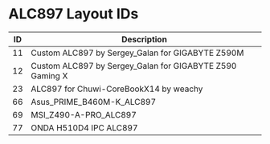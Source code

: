 # ALC897 Layout IDs

| ID | Description |
|---|---|
| 11 | Custom ALC897 by Sergey_Galan  for GIGABYTE Z590M |
| 12 | Custom ALC897 by Sergey_Galan  for GIGABYTE Z590 Gaming X |
| 23 | ALC897 for Chuwi-CoreBookX14 by weachy |
| 66 | Asus_PRIME_B460M-K_ALC897 |
| 69 | MSI_Z490-A-PRO_ALC897 |
| 77 | ONDA H510D4 IPC ALC897 |
